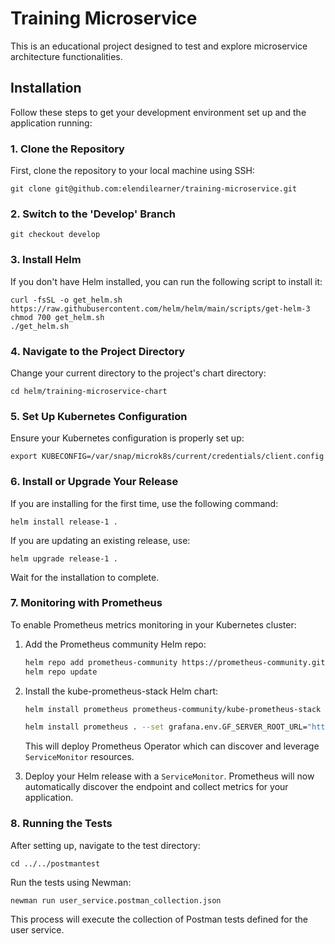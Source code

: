 # Training Microservice

This is an educational project designed to test and explore microservice architecture functionalities.

## Installation

Follow these steps to get your development environment set up and the application running:

### 1. Clone the Repository

First, clone the repository to your local machine using SSH:

```shell
git clone git@github.com:elendilearner/training-microservice.git
```

### 2. Switch to the 'Develop' Branch

```shell
git checkout develop
```

### 3. Install Helm

If you don't have Helm installed, you can run the following script to install it:

```shell
curl -fsSL -o get_helm.sh https://raw.githubusercontent.com/helm/helm/main/scripts/get-helm-3
chmod 700 get_helm.sh
./get_helm.sh
```

### 4. Navigate to the Project Directory

Change your current directory to the project's chart directory:

```shell
cd helm/training-microservice-chart
```

### 5. Set Up Kubernetes Configuration

Ensure your Kubernetes configuration is properly set up:

```shell
export KUBECONFIG=/var/snap/microk8s/current/credentials/client.config 
```

### 6. Install or Upgrade Your Release

If you are installing for the first time, use the following command:

```shell
helm install release-1 .
```

If you are updating an existing release, use:

```shell
helm upgrade release-1 .
```

Wait for the installation to complete.

### 7. Monitoring with Prometheus

To enable Prometheus metrics monitoring in your Kubernetes cluster:

1. Add the Prometheus community Helm repo:

    ```bash
    helm repo add prometheus-community https://prometheus-community.github.io/helm-charts
    helm repo update
    ```

2. Install the kube-prometheus-stack Helm chart:

    ```bash
    helm install prometheus prometheus-community/kube-prometheus-stack
    ```
   
   ```bash
   helm install prometheus . --set grafana.env.GF_SERVER_ROOT_URL="http://yourIp/grafana/"
   ```

   This will deploy Prometheus Operator which can discover and leverage `ServiceMonitor` resources.

3. Deploy your Helm release with a `ServiceMonitor`. Prometheus will now automatically discover the endpoint and collect metrics for your application.

### 8. Running the Tests

After setting up, navigate to the test directory:

```shell
cd ../../postmantest 
```

Run the tests using Newman:

```shell
newman run user_service.postman_collection.json
```

This process will execute the collection of Postman tests defined for the user service.




